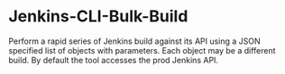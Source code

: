 # Jenkins-CLI-Bulk-Build
Perform a rapid series of Jenkins build against its API using a JSON specified list of objects with parameters. Each object may be a different build. By default the tool accesses the prod Jenkins API.
